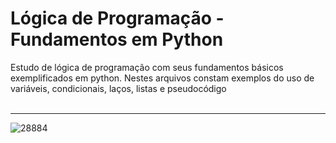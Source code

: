 # Lógica de Programação - Fundamentos em Python #

Estudo de lógica de programação com seus fundamentos básicos exemplificados em python.
Nestes arquivos constam exemplos do uso de variáveis, condicionais, laços, listas e pseudocódigo
<br />
<br />
_________________________________________________________________________________________________________________________
![28884](https://user-images.githubusercontent.com/111933424/200135916-ed05f222-db2a-4289-bee8-db47743fc12c.png)
